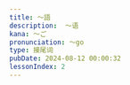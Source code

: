 ```yaml
---
title: ～語
description:  ～语
kana: ～ご
pronunciation: ～go
type: 接尾词
pubDate: 2024-08-12 00:00:32
lessonIndex: 2
---
```


